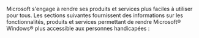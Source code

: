 <Token xmlns:xlink="http://www.w3.org/1999/xlink">Microsoft s'engage à rendre ses produits et services plus faciles à utiliser pour tous. Les sections suivantes fournissent des informations sur les fonctionnalités, produits et services permettant de rendre Microsoft® Windows® plus accessible aux personnes handicapées :</Token>

<!--HONumber=Jul16_HO3-->


